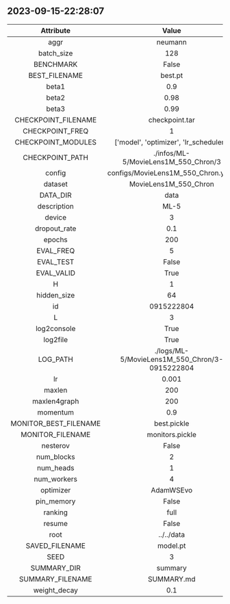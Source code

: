 
## 2023-09-15-22:28:07 


|  Attribute   |   Value   |
| :-------------: | :-----------: |
|  aggr  |   neumann    |
|  batch_size  |   128    |
|  BENCHMARK  |   False    |
|  BEST_FILENAME  |   best.pt    |
|  beta1  |   0.9    |
|  beta2  |   0.98    |
|  beta3  |   0.99    |
|  CHECKPOINT_FILENAME  |   checkpoint.tar    |
|  CHECKPOINT_FREQ  |   1    |
|  CHECKPOINT_MODULES  |   ['model', 'optimizer', 'lr_scheduler']    |
|  CHECKPOINT_PATH  |   ./infos/ML-5/MovieLens1M_550_Chron/3    |
|  config  |   configs/MovieLens1M_550_Chron.yaml    |
|  dataset  |   MovieLens1M_550_Chron    |
|  DATA_DIR  |   data    |
|  description  |   ML-5    |
|  device  |   3    |
|  dropout_rate  |   0.1    |
|  epochs  |   200    |
|  EVAL_FREQ  |   5    |
|  EVAL_TEST  |   False    |
|  EVAL_VALID  |   True    |
|  H  |   1    |
|  hidden_size  |   64    |
|  id  |   0915222804    |
|  L  |   3    |
|  log2console  |   True    |
|  log2file  |   True    |
|  LOG_PATH  |   ./logs/ML-5/MovieLens1M_550_Chron/3-0915222804    |
|  lr  |   0.001    |
|  maxlen  |   200    |
|  maxlen4graph  |   200    |
|  momentum  |   0.9    |
|  MONITOR_BEST_FILENAME  |   best.pickle    |
|  MONITOR_FILENAME  |   monitors.pickle    |
|  nesterov  |   False    |
|  num_blocks  |   2    |
|  num_heads  |   1    |
|  num_workers  |   4    |
|  optimizer  |   AdamWSEvo    |
|  pin_memory  |   False    |
|  ranking  |   full    |
|  resume  |   False    |
|  root  |   ../../data    |
|  SAVED_FILENAME  |   model.pt    |
|  SEED  |   3    |
|  SUMMARY_DIR  |   summary    |
|  SUMMARY_FILENAME  |   SUMMARY.md    |
|  weight_decay  |   0.1    |
